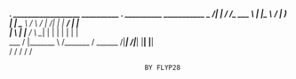 ___________.____           __________________ __________ .___ __________ ___________ 
\_   _____/|    |         /   _____/\_   ___ \\______   \|   |\______   \\__    ___/ 
 |    __)  |    |         \_____  \ /    \  \/ |       _/|   | |     ___/  |    |    
 |     \   |    |___      /        \\     \____|    |   \|   | |    |      |    |    
 \___  /   |_______ \    /_______  / \______  /|____|_  /|___| |____|      |____|    
     \/            \/            \/         \/        \/                             

                                               
                                      BY FLYP28
